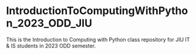 # IntroductionToComputingWithPython_2023_ODD_JIU
This is the Introduction to Computing with Python class repository for JIU IT &amp; IS students in 2023 ODD semester.
